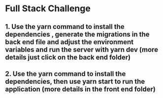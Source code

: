 # Full Stack Challenge

## 1. Use the yarn command to install the dependencies , generate the migrations in the back end file and adjust the environment variables and run the server with yarn dev (more details just click on the back end folder)
## 2. Use the yarn command to install the dependencies, then use yarn start to run the application (more details in the front end folder)
